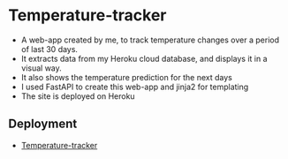 
# Temperature-tracker

- A web-app created by me, to track temperature changes over a period of last 30 days.
- It extracts data from my Heroku cloud database, and displays it in a visual way.
- It also shows the temperature prediction for the next days
- I used FastAPI to create this web-app and jinja2 for templating
- The site is deployed on Heroku



## Deployment

 - [Temperature-tracker](https://abhi-temperature-tracker.herokuapp.com/)

